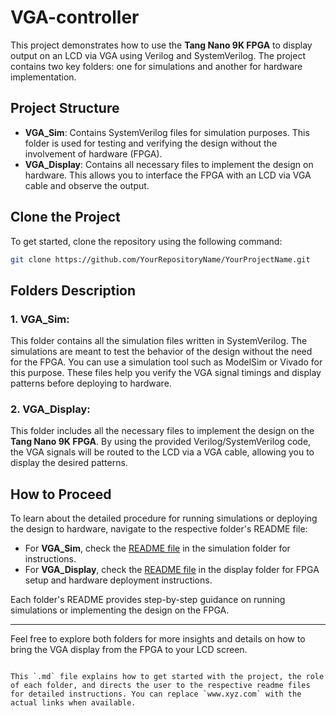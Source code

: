 # VGA-controller

This project demonstrates how to use the **Tang Nano 9K FPGA** to display output on an LCD via VGA using Verilog and SystemVerilog. The project contains two key folders: one for simulations and another for hardware implementation.

## Project Structure

- **VGA_Sim**: Contains SystemVerilog files for simulation purposes. This folder is used for testing and verifying the design without the involvement of hardware (FPGA).
- **VGA_Display**: Contains all necessary files to implement the design on hardware. This allows you to interface the FPGA with an LCD via VGA cable and observe the output.

## Clone the Project

To get started, clone the repository using the following command:

```bash
git clone https://github.com/YourRepositoryName/YourProjectName.git
```

## Folders Description

### 1. **VGA_Sim**:
This folder contains all the simulation files written in SystemVerilog. The simulations are meant to test the behavior of the design without the need for the FPGA. You can use a simulation tool such as ModelSim or Vivado for this purpose. These files help you verify the VGA signal timings and display patterns before deploying to hardware.

### 2. **VGA_Display**:
This folder includes all the necessary files to implement the design on the **Tang Nano 9K FPGA**. By using the provided Verilog/SystemVerilog code, the VGA signals will be routed to the LCD via a VGA cable, allowing you to display the desired patterns.

## How to Proceed

To learn about the detailed procedure for running simulations or deploying the design to hardware, navigate to the respective folder's README file:

- For **VGA_Sim**, check the [README file](www.xyz.com) in the simulation folder for instructions.
- For **VGA_Display**, check the [README file](www.xyz.com) in the display folder for FPGA setup and hardware deployment instructions.

Each folder's README provides step-by-step guidance on running simulations or implementing the design on the FPGA.

---

Feel free to explore both folders for more insights and details on how to bring the VGA display from the FPGA to your LCD screen.
```

This `.md` file explains how to get started with the project, the role of each folder, and directs the user to the respective readme files for detailed instructions. You can replace `www.xyz.com` with the actual links when available.